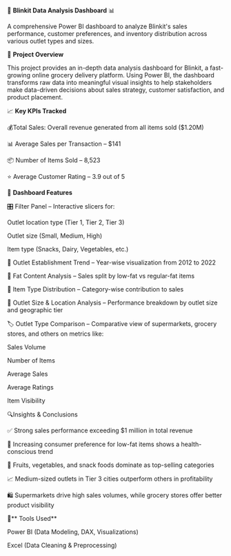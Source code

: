 🛒 **Blinkit Data Analysis Dashboard** 📊

A comprehensive Power BI dashboard to analyze Blinkit's sales performance, customer preferences, and inventory distribution across various outlet types and sizes.


📌 **Project Overview**

This project provides an in-depth data analysis dashboard for Blinkit, a fast-growing online grocery delivery platform. Using Power BI, the dashboard transforms raw data into meaningful visual insights to help stakeholders make data-driven decisions about sales strategy, customer satisfaction, and product placement.

📈 **Key KPIs Tracked**

💰Total Sales: Overall revenue generated from all items sold ($1.20M)

📊 Average Sales per Transaction – $141

📦 Number of Items Sold – 8,523

⭐ Average Customer Rating – 3.9 out of 5

🚀 **Dashboard Features**

🎛️ Filter Panel – Interactive slicers for:

Outlet location type (Tier 1, Tier 2, Tier 3)

Outlet size (Small, Medium, High)

Item type (Snacks, Dairy, Vegetables, etc.)

📅 Outlet Establishment Trend – Year-wise visualization from 2012 to 2022

🥛 Fat Content Analysis – Sales split by low-fat vs regular-fat items

📂 Item Type Distribution – Category-wise contribution to sales

🏬 Outlet Size & Location Analysis – Performance breakdown by outlet size and geographic tier

🏷️ Outlet Type Comparison – Comparative view of supermarkets, grocery stores, and others on metrics like:

Sales Volume

Number of Items

Average Sales

Average Ratings

Item Visibility

🔍Insights & Conclusions


✅ Strong sales performance exceeding $1 million in total revenue

🥗 Increasing consumer preference for low-fat items shows a health-conscious trend

🍎 Fruits, vegetables, and snack foods dominate as top-selling categories

📈 Medium-sized outlets in Tier 3 cities outperform others in profitability

🛍️ Supermarkets drive high sales volumes, while grocery stores offer better product visibility

🧰** Tools Used**

Power BI (Data Modeling, DAX, Visualizations)

Excel (Data Cleaning & Preprocessing)


